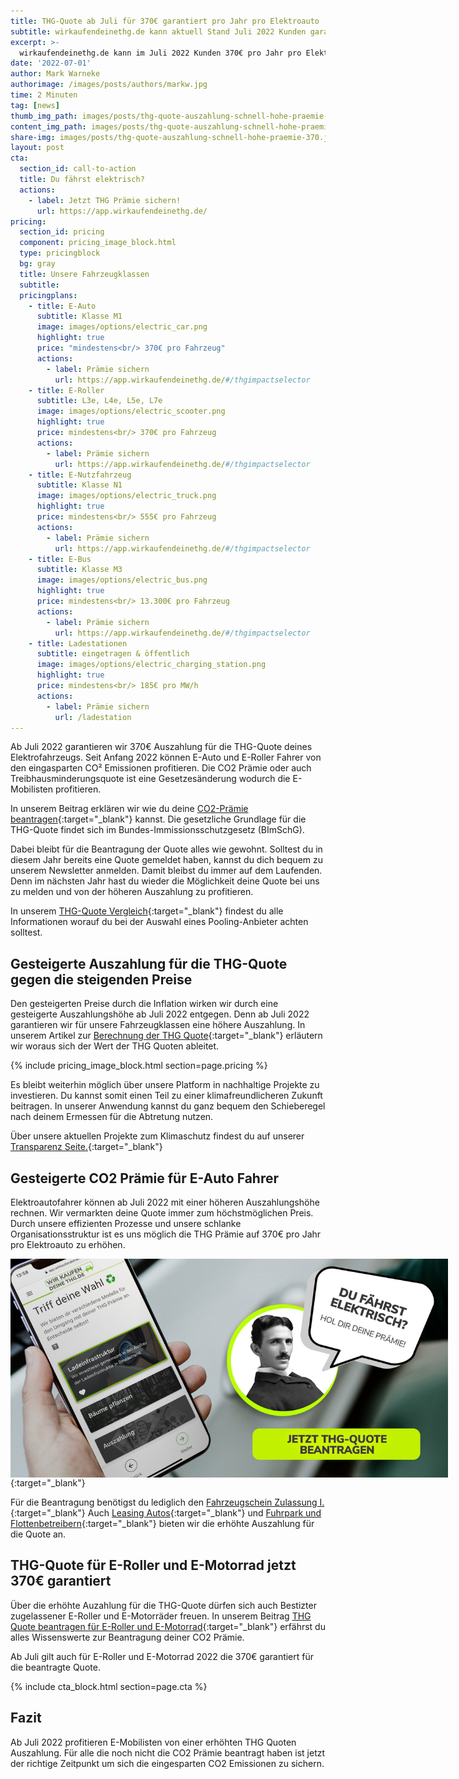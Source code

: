```yaml
---
title: THG-Quote ab Juli für 370€ garantiert pro Jahr pro Elektroauto
subtitle: wirkaufendeinethg.de kann aktuell Stand Juli 2022 Kunden garantiert 370€ pro Jahr pro Elektroauto zur Auszahlung anbieten.
excerpt: >-
  wirkaufendeinethg.de kann im Juli 2022 Kunden 370€ pro Jahr pro Elektroauto zur Auszahlung für die THG Quote anbieten - vergleichbarer Wettbewerb liegt immer noch nur bei ca. 275€ pro THG-Quote.
date: '2022-07-01'
author: Mark Warneke
authorimage: /images/posts/authors/markw.jpg
time: 2 Minuten
tag: [news]
thumb_img_path: images/posts/thg-quote-auszahlung-schnell-hohe-praemie-370.jpg
content_img_path: images/posts/thg-quote-auszahlung-schnell-hohe-praemie-370.jpg
share-img: images/posts/thg-quote-auszahlung-schnell-hohe-praemie-370.jpg
layout: post
cta:
  section_id: call-to-action
  title: Du fährst elektrisch?
  actions:
    - label: Jetzt THG Prämie sichern!
      url: https://app.wirkaufendeinethg.de/
pricing:
  section_id: pricing
  component: pricing_image_block.html
  type: pricingblock
  bg: gray
  title: Unsere Fahrzeugklassen
  subtitle:
  pricingplans:
    - title: E-Auto
      subtitle: Klasse M1
      image: images/options/electric_car.png
      highlight: true
      price: "mindestens<br/> 370€ pro Fahrzeug"
      actions:
        - label: Prämie sichern
          url: https://app.wirkaufendeinethg.de/#/thgimpactselector
    - title: E-Roller
      subtitle: L3e, L4e, L5e, L7e
      image: images/options/electric_scooter.png
      highlight: true
      price: mindestens<br/> 370€ pro Fahrzeug
      actions:
        - label: Prämie sichern
          url: https://app.wirkaufendeinethg.de/#/thgimpactselector
    - title: E-Nutzfahrzeug
      subtitle: Klasse N1
      image: images/options/electric_truck.png
      highlight: true
      price: mindestens<br/> 555€ pro Fahrzeug
      actions:
        - label: Prämie sichern
          url: https://app.wirkaufendeinethg.de/#/thgimpactselector
    - title: E-Bus
      subtitle: Klasse M3
      image: images/options/electric_bus.png
      highlight: true
      price: mindestens<br/> 13.300€ pro Fahrzeug
      actions:
        - label: Prämie sichern
          url: https://app.wirkaufendeinethg.de/#/thgimpactselector
    - title: Ladestationen
      subtitle: eingetragen & öffentlich
      image: images/options/electric_charging_station.png
      highlight: true
      price: mindestens<br/> 185€ pro MW/h 
      actions:
        - label: Prämie sichern
          url: /ladestation
--- 
```


Ab Juli 2022 garantieren wir 370€ Auszahlung für die THG-Quote deines Elektrofahrzeugs. Seit Anfang 2022 können E-Auto und E-Roller Fahrer von den eingasparten CO² Emissionen profitieren. Die CO2 Prämie oder auch Treibhausminderungsquote ist eine Gesetzesänderung wodurch die E-Mobilisten profitieren.

In unserem Beitrag erklären wir wie du deine [CO2-Prämie beantragen](/blog/2022/06/05/elektroauto-co2-praemie-beantragen/){:target="_blank"}  kannst. Die gesetzliche Grundlage für die THG-Quote findet sich im Bundes-Immissionsschutzgesetz (BImSchG).

Dabei bleibt für die Beantragung der Quote alles wie gewohnt. Solltest du in diesem Jahr bereits eine Quote gemeldet haben, kannst du dich bequem zu unserem Newsletter anmelden. Damit bleibst du immer auf dem Laufenden. Denn im nächsten Jahr hast du wieder die Möglichkeit deine Quote bei uns zu melden und von der höheren Auszahlung zu profitieren.

In unserem [THG-Quote Vergleich](/blog/2022/03/02/THG-Quote-Im-Vergleich/){:target="_blank"} findest du alle Informationen worauf du bei der Auswahl eines Pooling-Anbieter achten solltest.

## Gesteigerte Auszahlung für die THG-Quote gegen die steigenden Preise

Den gesteigerten Preise durch die Inflation wirken wir durch eine gesteigerte Auszahlungshöhe ab Juli 2022 entgegen.
Denn ab Juli 2022 garantieren wir für unsere Fahrzeugklassen eine höhere Auszahlung.
In unserem Artikel zur [Berechnung der THG Quote](/blog/2022/04/01/THG-Quote-Berechnen/){:target="_blank"} erläutern wir woraus sich der Wert der THG Quoten ableitet.

{% include pricing_image_block.html section=page.pricing %}

Es bleibt weiterhin möglich über unsere Platform in nachhaltige Projekte zu investieren. Du kannst somit einen Teil zu einer klimafreundlicheren Zukunft beitragen.
In unserer Anwendung kannst du ganz bequem den Schieberegel nach deinem Ermessen für die Abtretung nutzen.

Über unsere aktuellen Projekte zum Klimaschutz findest du auf unserer [Transparenz Seite.](/transparency){:target="_blank"}

## Gesteigerte CO2 Prämie für E-Auto Fahrer

Elektroautofahrer können ab Juli 2022 mit einer höheren Auszahlungshöhe rechnen. Wir vermarkten deine Quote immer zum höchstmöglichen Preis. Durch unsere effizienten Prozesse und unsere schlanke Organisationsstruktur ist es uns möglich die THG Prämie auf 370€ pro Jahr pro Elektroauto zu erhöhen.

[<img src="/images/banner-cta-thg-quote-beantragen-tesla.jpg" alt="THG Beantragung erklärt" style="margin: auto; display: block; max-width:800px; max-height:350px" />](https://app.wirkaufendeinethg.de){:target="_blank"}

Für die Beantragung benötigst du lediglich den [Fahrzeugschein Zulassung I.](/blog/2022/06/15/fahrzeugschein-vorraussetzung-fuer-die-thg-quote/){:target="_blank"}
Auch [Leasing Autos](/blog/2022/03/22/THG-Leasing/){:target="_blank"}  und [Fuhrpark und Flottenbetreibern](/blog/2022/04/08/thg-fuhrpark/){:target="_blank"}
 bieten wir die erhöhte Auszahlung für die Quote an.

## THG-Quote für E-Roller und E-Motorrad jetzt 370€ garantiert

Über die erhöhte Auzahlung für die THG-Quote dürfen sich auch Bestizter zugelassener E-Roller und E-Motorräder freuen. In unserem Beitrag [THG Quote beantragen für E-Roller und E-Motorrad](/blog/2022/03/28/Elektroroller-THG-Quote/){:target="_blank"}
 erfährst du alles Wissenswerte zur Beantragung deiner CO2 Prämie.

Ab Juli gilt auch für E-Roller und E-Motorrad 2022 die 370€ garantiert für die beantragte Quote.

{% include cta_block.html section=page.cta %}

## Fazit

Ab Juli 2022 profitieren E-Mobilisten von einer erhöhten THG Quoten Auszahlung.
Für alle die noch nicht die CO2 Prämie beantragt haben ist jetzt der richtige Zeitpunkt um sich die eingesparten CO2 Emissionen zu sichern.